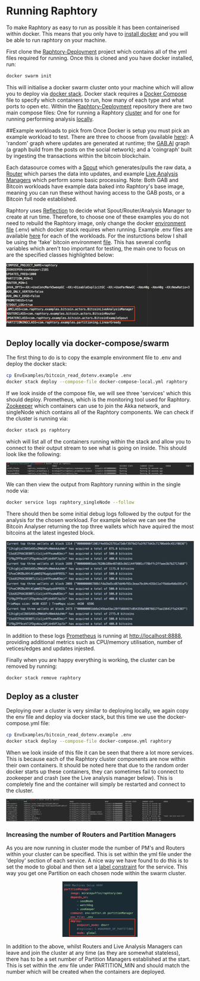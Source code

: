 # Running Raphtory
To make Raphtory as easy to run as possible it has been containerised within docker. This means that you only have to [install docker](https://docs.docker.com/engine/installation/) and you will be able to run raphtory on your machine. 

First clone the [Raphtory-Deployment](https://github.com/miratepuffin/Raphtory-Deployment) project which contains all of the yml files required for running. Once this is cloned and you have docker installed, run: 

```bash
docker swarm init  
``` 

This will initialise a docker swarm cluster onto your machine which will allow you to deploy via [docker stack](https://docs.docker.com/engine/reference/commandline/stack/). Docker stack requires a [Docker Compose](https://docs.docker.com/compose/compose-file/) file to specify which containers to run, how many of each type and what ports to open etc. Within the [Raphtory-Deployment](https://github.com/miratepuffin/Raphtory-Deployment) repository there are two main compose files: One for running a Raphtory [cluster](https://github.com/miratepuffin/Raphtory-Deployment/blob/master/docker-compose.yml) and for one for running performing analysis [locally](https://github.com/miratepuffin/Raphtory-Deployment/blob/master/docker-compose-local.yml).

##Example workloads to pick from
Once Docker is setup you must pick an example workload to test. There are three to choose from (available [here](https://github.com/miratepuffin/raphtory/tree/master/mainproject/cluster/src/main/scala/com/raphtory/examples)): A 'random' graph where updates are generated at runtime; the [GAB.AI](https://gab.ai/) graph (a graph build from the posts on the social network); and a 'coingraph' built by ingesting the transactions within the bitcoin blockchain. 

Each datasource comes with a [Spout](https://github.com/miratepuffin/raphtory/blob/master/mainproject/cluster/src/main/scala/com/raphtory/core/actors/datasource/UpdaterTrait.scala) which generates/pulls the raw data, a [Router](https://github.com/miratepuffin/raphtory/blob/master/mainproject/cluster/src/main/scala/com/raphtory/core/actors/router/RouterTrait.scala) which parses the data into updates, and example [Live Analysis Managers](https://github.com/miratepuffin/raphtory/blob/master/mainproject/cluster/src/main/scala/com/raphtory/core/actors/analysismanager/LiveAnalysisManager.scala) which perform some basic processing. Note: Both GAB and Bitcoin workloads have example data baked into Raphtory's base image, meaning you can run these without having access to the GAB posts, or a Bitcoin full node established. 

Raphtory uses [Reflection](https://docs.scala-lang.org/overviews/reflection/overview.html) to decide what Spout/Router/Analysis Manager to create at run time. Therefore, to choose one of these examples you do not need to rebuild the Raphtory image, only change the docker [environment file](https://docs.docker.com/compose/env-file/) (.env) which docker stack requires when running. Example .env files are available [here](https://github.com/miratepuffin/Raphtory-Deployment/tree/master/EnvExamples) for each of the workloads. For the insturctions below I shall be using the 'fake' bitcoin environment [file](https://github.com/miratepuffin/Raphtory-Deployment/blob/master/EnvExamples/bitcoin_read_dotenv.example). This has several config variables which aren't too important for testing, the main one to focus on are the specified classes highlighted below:

<p align="center">
  <img src="readmepics/bitcoinclasses.png" alt="Raphtory diagram"/>
</p>
 

## Deploy locally via docker-compose/swarm
The first thing to do is to copy the example environment file to .env and deploy the docker stack: 

```bash
cp EnvExamples/bitcoin_read_dotenv.example .env
docker stack deploy --compose-file docker-compose-local.yml raphtory
```

If we look inside of the compose file, we will see three 'services' which this should deploy. Prometheus, which is the monitoring tool used for Raphtory. [Zookeeper](https://zookeeper.apache.org/) which containers can use to join the Akka network, and singleNode which contains all of the Raphtory components. We can check if the cluster is running via:

```bash
docker stack ps raphtory
```
which will list all of the containers running within the stack and allow you to connect to their output stream to see what is going on inside. This should look like the following: 

<p align="center">
  <img src="readmepics/dock.png" alt="Raphtory diagram"/>
</p>

We can then view the output from Raphtory running within in the single node via:

```bash
docker service logs raphtory_singleNode --follow
```  
There should then be some initial debug logs followed by the output for the analysis for the chosen workload. For example below we can see the Bitcoin Analyser returning the top three wallets which have aquired the most bitcoins at the latest ingested block. 

<p align="center">
  <img src="readmepics/logs.png" alt="Raphtory diagram"/>
</p>

In addition to these logs [Prometheus](https://prometheus.io/docs/practices/instrumentation/) is running at [http://localhost:8888](http://localhost:8888), providing additional metrics such as CPU/memory utilisation, number of vetices/edges and updates injested. 


Finally when you are happy everything is working, the cluster can be removed by running:

```bash
docker stack remove raphtory
```

## Deploy as a cluster
Deploying over a cluster is very similar to deploying locally, we again copy the env file and deploy via docker stack, but this time we use the docker-compose.yml file:

```bash
cp EnvExamples/bitcoin_read_dotenv.example .env
docker stack deploy --compose-file docker-compose.yml raphtory
```
When we look inside of this file it can be seen that there a lot more services. This is because each of the Raphtory cluster components are now within their own containers. It should be noted here that due to the random order docker starts up these containers, they can sometimes fail to connect to zookeeper and crash (see the Live analysis manager below). This is completely fine and the container will simply be restarted and connect to the cluster. 

<p align="center">
  <img src="readmepics/cluster.png" alt="Raphtory diagram"/>
</p>

### Increasing the number of Routers and Partition Managers 
As you are now running in cluster mode the number of PM's and Routers within your cluster can be specified. This is set within the yml file under the 'deploy' section of each service. A nice way we have found to do this is to set the mode to global and then set a [label constraint](https://docs.docker.com/v17.09/datacenter/ucp/2.2/guides/admin/configure/add-labels-to-cluster-nodes/#apply-labels-to-a-node) for the service. This way you get one Partition on each chosen node within the swarm cluster.             

<p align="center">
  <img src="readmepics/Pms.png" alt="Raphtory diagram" width=40%/>
</p>

In addition to the above, whilst Routers and Live Analysis Managers can leave and join the cluster at any time (as they are somewhat stateless), there has to be a set number of Partition Managers established at the start. This is set within the .env file under PARTITION_MIN and should match the number which will be created when the containers are deployed.
